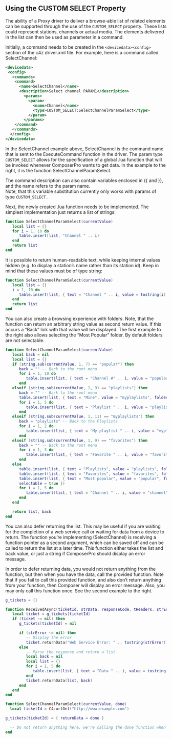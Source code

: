 ## Using the CUSTOM SELECT Property

The ability of a Proxy driver to deliver a browse-able list of related elements can be supported through the use of the `CUSTOM_SELECT` property. These lists could represent stations, channels or actual media. The elements delivered in the list can then be used as parameter in a command. 

Initially, a command needs to be created in the `<devicedata><config>` section of the c4z driver.xml file. For example, here is a command called SelectChannel: 

```xml
<devicedata>
 <config>
   <commands>
    <command>
      <name>SelectChannel</name>
      <description>Select channel PARAM1</description> 
        <params> 
          <param>
            <name>Channel</name> 
            <type>CUSTOM_SELECT:SelectChannelParamSelect</type> 
          </param>
        </params>
    </command>
   </commands>
  </config>
</devicedata>
```

In the SelectChannel example above, SelectChannel is the command name that is sent to the ExecuteCommand function in the driver. The param type `CUSTOM_SELECT` allows for the specification of a global .lua function that will be invoked whenever ComposerPro wants to get data. In the example to the right, it is the function SelectChannelParamSelect. 

The command description can also contain variables enclosed in {{ and }}, and the name refers to the param name.  
Note, that this variable substitution currently only works with params of type `CUSTOM_SELECT.`

Next, the newly created .lua function needs to be implemented. The simplest implementation just returns a list of strings: 

```lua
function SelectChannelParamSelect(currentValue)
   local list = {}
   for i = 1, 10 do
      table.insert(list, "Channel " .. i)
   end
   return list
end
```

It is possible to return human-readable text, while keeping internal values hidden (e.g. to display a station’s name rather than its station id). Keep in mind that these values must be of type string: 

```lua
function SelectChannelParamSelect(currentValue)
   local list = {}
   i = 1, 10 do
      table.insert(list, { text = "Channel " .. i, value = tostring(i) })
   end
   return list
end
```

You can also create a browsing experience with folders. Note, that the function can return an arbitrary string value as second return value. If this occurs a “Back” link with that value will be displayed. The first example to the right also allows selecting the “Most Popular” folder. By default folders are not selectable.

```lua
function SelectChannelParamSelect(currentValue)
   local back = nil
   local list = {}
   if (string.sub(currentValue, 1, 7) == "popular") then
      back = "" -- Back to the root menu
      for i = 1, 10 do
         table.insert(list, { text = "Channel #" .. i, value = "popular" .. i })
      end
   elseif (string.sub(currentValue, 1, 9) == "playlists") then
      back = "" -- Back to the root menu
      table.insert(list, { text = "Mine", value = "myplaylists", folder = true })
      for i = 1, 5 do
         table.insert(list, { text = "Playlist " .. i, value = "playlists" .. i })
      end
   elseif (string.sub(currentValue, 1, 11) == "myplaylists") then
      back = "playlists" -- Back to the Playlists
      for i = 1, 2 do
         table.insert(list, { text = "My playlist " .. i, value = "myplaylists" .. i })
      end
   elseif (string.sub(currentValue, 1, 9) == "favorites") then
      back = "" -- Back to the root menu
      for i = 1, 3 do
         table.insert(list, { text = "Favorite " .. i, value = "favorites" .. i })
      end
   else
      table.insert(list, { text = "Playlists", value = "playlists", folder = true })
      table.insert(list, { text = "Favorites", value = "favorites", folder = true })
      table.insert(list, { text = "Most popular", value = "popular", folder = true,
      selectable = true })
      for i = 1, 5 do
         table.insert(list, { text = "Channel " .. i, value = "channel" .. i })
      end
   end

   return list, back
end
```

You can also defer returning the list. This may be useful if you are waiting for the completion of a web service call or waiting for data from a device to return. The function you’re implementing (SelectChannel) is receiving a function pointer as a second argument, which can be saved off and can be called to return the list at a later time. This function either takes the list and back value, or just a string if ComposerPro should display an error message. 

In order to defer returning data, you would not return anything from the function, but then when you have the data, call the provided function. Note that if you fail to call this provided function, and also don’t return anything from your function, then Composer will display an error message. Also, you may only call this function once. See the second example to the right.


```lua
g_tickets = {}

function ReceivedAsync(ticketId, strData, responseCode, tHeaders, strError)
   local ticket = g_tickets[ticketId]
   if (ticket ~= nil) then
      g_tickets[ticketId] = nil

      if (strError ~= nil) then
         -- Display the error
         ticket.returnData("Web Service Error: " .. tostring(strError))
      else
         -- Parse the response and return a list
         local back = nil
         local list = {}
         for i = 1, 5 do
            table.insert(list, { text = "Data " .. i, value = tostring(i) })
         end
         ticket.returnData(list, back)
      end
   end
end

function SelectChannelParamSelect(currentValue, done)
  local ticketId = C4:urlGet("http://www.example.com")

g_tickets[ticketId] = { returnData = done }

  -- Do not return anything here, we're calling the done function when we have data
end
```

